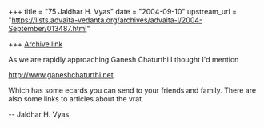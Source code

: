 +++
title = "75 Jaldhar H. Vyas"
date = "2004-09-10"
upstream_url = "https://lists.advaita-vedanta.org/archives/advaita-l/2004-September/013487.html"

+++
[Archive link](https://lists.advaita-vedanta.org/archives/advaita-l/2004-September/013487.html)

As we are rapidly approaching Ganesh Chaturthi  I thought I'd mention

http://www.ganeshchaturthi.net

Which has some ecards you can send to your friends and family.  There are
also some links to articles about the vrat.

-- 
Jaldhar H. Vyas <jaldhar at braincells.com>

